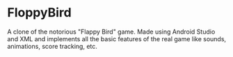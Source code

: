 # FloppyBird
A clone of the notorious "Flappy Bird" game. Made using Android Studio and XML and implements all the basic features of the real game like sounds, animations, score tracking, etc. 
